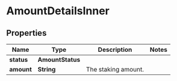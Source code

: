 

# AmountDetailsInner


## Properties

| Name | Type | Description | Notes |
|------------ | ------------- | ------------- | -------------|
|**status** | **AmountStatus** |  |  |
|**amount** | **String** | The staking amount. |  |



